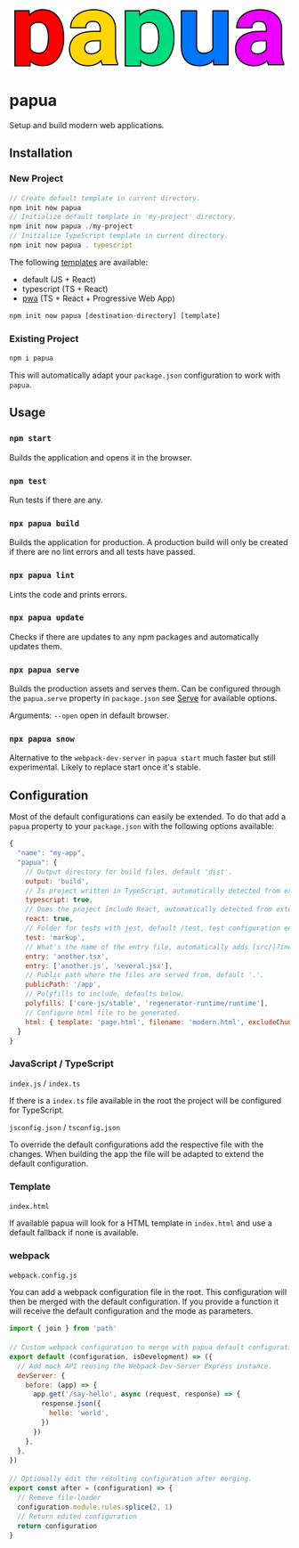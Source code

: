 <p align="center">
  <img src="https://github.com/tobua/papua/raw/master/logo.svg" alt="papua" width="500">
</p>

# papua

Setup and build modern web applications.

## Installation

### New Project

```js
// Create default template in current directory.
npm init now papua
// Initialize default template in 'my-project' directory.
npm init now papua ./my-project
// Initialize TypeScript template in current directory.
npm init now papua . typescript
```

The following [templates](https://github.com/tobua/papua/tree/master/template) are available:

- default (JS + React)
- typescript (TS + React)
- [pwa](https://github.com/tobua/papua/tree/master/template/pwa) (TS + React + Progressive Web App)

```js
npm init now papua [destination-directory] [template]
```

### Existing Project

```js
npm i papua
```

This will automatically adapt your `package.json` configuration to work with `papua`.

## Usage

### `npm start`

Builds the application and opens it in the browser.

### `npm test`

Run tests if there are any.

### `npx papua build`

Builds the application for production. A production build will only be created if there are no lint errors and all tests have passed.

### `npx papua lint`

Lints the code and prints errors.

### `npx papua update`

Checks if there are updates to any npm packages and automatically updates them.

### `npx papua serve`

Builds the production assets and serves them. Can be configured through the `papua.serve` property in `package.json` see [Serve](https://github.com/vercel/serve-handler#options) for available options.

Arguments: `--open` open in default browser.

### `npx papua snow`

Alternative to the `webpack-dev-server` in `papua start` much faster but still experimental. Likely to replace start once it's stable.

## Configuration

Most of the default configurations can easily be extended. To do that add
a `papua` property to your `package.json` with the following options available:

```js
{
  "name": "my-app",
  "papua": {
    // Output directory for build files, default 'dist'.
    output: 'build',
    // Is project written in TypeScript, automatically detected from extension (ts).
    typescript: true,
    // Does the project include React, automatically detected from extension (jsx, tsx).
    react: true,
    // Folder for tests with jest, default /test, test configuration enabled if `**.test.[jt]s*` files found inside.
    test: 'markup',
    // What's the name of the entry file, automatically adds [src/]?index.[jt]sx? file if available.
    entry: 'another.tsx',
    entry: ['another.js', 'several.jsx'],
    // Public path where the files are served from, default '.'.
    publicPath: '/app',
    // Polyfills to include, defaults below.
    polyfills: ['core-js/stable', 'regenerator-runtime/runtime'],
    // Configure html file to be generated.
    html: { template: 'page.html', filename: 'modern.html', excludeChunks: ['polyfills'] }
  }
}
```

### JavaScript / TypeScript

`index.js` / `index.ts`

If there is a `index.ts` file available in the root the project will be configured for TypeScript.

`jsconfig.json` / `tsconfig.json`

To override the default configurations add the respective file with the changes. When building the app the file will be adapted to extend the default configuration.

### Template

`index.html`

If available papua will look for a HTML template in `index.html` and use a default fallback if none is available.

### webpack

`webpack.config.js`

You can add a webpack configuration file in the root. This configuration will then be merged with the default configuration. If you provide a function it will receive the default configuration and the mode as parameters.

```js
import { join } from 'path'

// Custom webpack configuration to merge with papua default configuration.
export default (configuration, isDevelopment) => ({
  // Add mock API reusing the Webpack-Dev-Server Express instance.
  devServer: {
    before: (app) => {
      app.get('/say-hello', async (request, response) => {
        response.json({
          hello: 'world',
        })
      })
    },
  },
})

// Optionally edit the resulting configuration after merging.
export const after = (configuration) => {
  // Remove file-loader
  configuration.module.rules.splice(2, 1)
  // Return edited configuration
  return configuration
}
```
